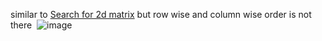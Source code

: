 similar to [Search for 2d matrix](https://leetcode.com/problems/search-a-2d-matrix/submissions/) but row wise and column wise order is not there
​
![image](https://user-images.githubusercontent.com/73538974/249429143-7c922402-f8b2-4e44-a3c0-95f976cd61f3.png)
​